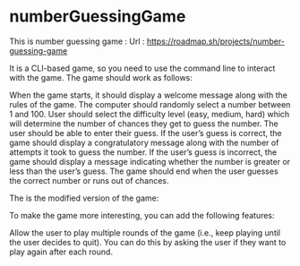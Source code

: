 # numberGuessingGame

This is number guessing game :
Url : https://roadmap.sh/projects/number-guessing-game

It is a CLI-based game, so you need to use the command line to interact with the game. The game should work as follows:

When the game starts, it should display a welcome message along with the rules of the game.
The computer should randomly select a number between 1 and 100.
User should select the difficulty level (easy, medium, hard) which will determine the number of chances they get to guess the number.
The user should be able to enter their guess.
If the user’s guess is correct, the game should display a congratulatory message along with the number of attempts it took to guess the number.
If the user’s guess is incorrect, the game should display a message indicating whether the number is greater or less than the user’s guess.
The game should end when the user guesses the correct number or runs out of chances.

The is the modified version of the game:

To make the game more interesting, you can add the following features:

Allow the user to play multiple rounds of the game (i.e., keep playing until the user decides to quit). You can do this by asking the user if they want to play again after each round.

